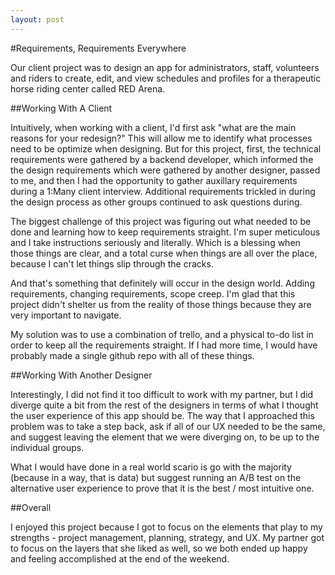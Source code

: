 ```yaml
---
layout: post
---
```


#Requirements, Requirements Everywhere

Our client project was to design an app for administrators, staff, volunteers and riders to create, edit, and view schedules and profiles for a therapeutic horse riding center called RED Arena.

##Working With A Client

Intuitively, when working with a client, I'd first ask "what are the main reasons for your redesign?" This will allow me to identify what processes need to be optimize when designing. But for this project, first, the technical requirements were gathered by a backend developer, which informed the the design requirements which were gathered by another designer, passed to me, and then I had the opportunity to gather auxillary requirements during a 1:Many client interview. Additional requirements trickled in during the design process as other groups continued to ask questions during. 

The biggest challenge of this project was figuring out what needed to be done and learning how to keep requirements straight. I'm super meticulous and I take instructions seriously and literally. Which is a blessing when those things are clear, and a total curse when things are all over the place, because I can't let things slip through the cracks. 

And that's something that definitely will occur in the design world. Adding requirements, changing requirements, scope creep. I'm glad that this project didn't shelter us from the reality of those things because they are very important to navigate. 

My solution was to use a combination of trello, and a physical to-do list in order to keep all the requirements straight. If I had more time, I would have probably made a single github repo with all of these things. 


##Working With Another Designer

Interestingly, I did not find it too difficult to work with my partner, but I did diverge quite a bit from the rest of the designers in terms of what I thought the user experience of this app should be. The way that I approached this problem was to take a step back, ask if all of our UX needed to be the same, and suggest leaving the element that we were diverging on, to be up to the individual groups. 

What I would have done in a real world scario is go with the majority (because in a way, that is data) but suggest running an A/B test on the alternative user experience to prove that it is the best / most intuitive one. 

##Overall

I enjoyed this project because I got to focus on the elements that play to my strengths - project management, planning, strategy, and UX. My partner got to focus on the layers that she liked as well, so we both ended up happy and feeling accomplished at the end of the weekend. 